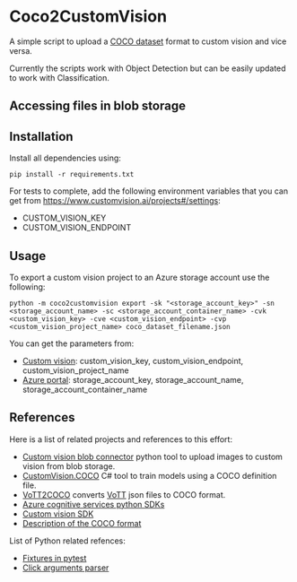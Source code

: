 # Coco2CustomVision
A simple script to upload a [COCO dataset](https://cocodataset.org/) format to custom vision and vice versa.

Currently the scripts work with Object Detection but can be easily updated to work with Classification. 

## Accessing files in blob storage



## Installation

Install all dependencies using:

```
pip install -r requirements.txt
```

For tests to complete, add the following environment variables that you can get from https://www.customvision.ai/projects#/settings:
- CUSTOM_VISION_KEY
- CUSTOM_VISION_ENDPOINT

## Usage

To export a custom vision project to an Azure storage account use the following:
```
python -m coco2customvision export -sk "<storage_account_key>" -sn <storage_account_name> -sc <storage_account_container_name> -cvk <custom_vision_key> -cve <custom_vision_endpoint> -cvp <custom_vision_project_name> coco_dataset_filename.json
```
You can get the parameters from:
- [Custom vision](https://www.customvision.ai/projects#/settings): custom_vision_key, custom_vision_endpoint, custom_vision_project_name
- [Azure portal](https://portal.azure.com/): storage_account_key, storage_account_name, storage_account_container_name


## References

Here is a list of related projects and references to this effort:

- [Custom vision blob connector](https://github.com/drcrook1/Azure_CustomVision_Blob_Connector) python tool to upload images to custom vision from blob storage.
- [CustomVision.COCO](https://github.com/vladkol/CustomVision.COCO) C# tool to train models using a COCO definition file.
- [VoTT2COCO](https://github.com/UAVVaste/VoTT2COCO) converts [VoTT](https://github.com/microsoft/VoTT) json files to COCO format.
- [Azure cognitive services python SDKs](https://docs.microsoft.com/en-us/samples/azure-samples/cognitive-services-python-sdk-samples/cognitive-services-python-sdk-samples/)
- [Custom vision SDK](https://docs.microsoft.com/en-us/python/api/azure-cognitiveservices-vision-customvision/)
- [Description of the COCO format](https://www.immersivelimit.com/tutorials/create-coco-annotations-from-scratch)

List of Python related refences:
- [Fixtures in pytest](https://docs.pytest.org/en/latest/how-to/fixtures.html)
- [Click arguments parser](https://click.palletsprojects.com/)